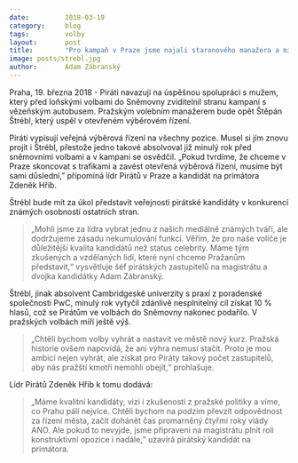 ```yaml
---
date:         2018-03-19
category:     blog
tags:         volby
layout:       post
title:        "Pro kampaň v Praze jsme najali staronového manažera a míříme vysoko" 
image: posts/strebl.jpg
author:       Adam Zábranský
---
```


Praha, 19. března 2018 - Piráti navazují na úspěšnou spolupráci s mužem, který před loňskými volbami do Sněmovny zviditelnil stranu kampaní s vězeňským autobusem. Pražským volebním manažerem bude opět Štěpán Štrébl, který uspěl v otevřeném výběrovém řízení.

Piráti vypisují veřejná výběrová řízení na všechny pozice. Musel si jím znovu projít i Štrébl, přestože jedno takové absolvoval již minulý rok před sněmovními volbami a v kampani se osvědčil. „Pokud tvrdíme, že chceme v Praze skoncovat s trafikami a zavést otevřená výběrová řízení, musíme být sami důslední,” připomíná lídr Pirátů v Praze a kandidát na primátora Zdeněk Hřib.

Štrébl bude mít za úkol představit veřejnosti pirátské kandidáty v konkurenci známých osobností ostatních stran. 

> „Mohli jsme za lídra vybrat jednu z našich mediálně známých tváří, ale dodržujeme zásadu nekumulování funkcí. Věřím, že pro naše voliče je důležitější kvalita kandidátů než status celebrity. Máme tým zkušených a vzdělaných lidí, které nyní chceme Pražanům představit,“ vysvětluje šéf pirátských zastupitelů na magistrátu a dvojka kandidátky Adam Zábranský.

Štrébl, jinak absolvent Cambridgeské univerzity s praxí z poradenské společnosti PwC, minulý rok vytyčil zdánlivě nesplnitelný cíl získat 10 % hlasů, což se Pirátům ve volbách do Sněmovny nakonec podařilo. V pražských volbách míří ještě výš. 

> „Chtěli bychom volby vyhrát a nastavit ve městě nový kurz. Pražská historie ovšem napovídá, že ani výhra nemusí stačit. Proto je mou ambicí nejen vyhrát, ale získat pro Piráty takový počet zastupitelů, aby nás pražští kmotři nemohli obejít,“ prohlašuje.

Lídr Pirátů Zdeněk Hřib k tomu dodává: 

> „Máme kvalitní kandidáty, vizi i zkušenosti z pražské politiky a víme, co Prahu pálí nejvíce. Chtěli bychom na podzim převzít odpovědnost za řízení města, začít dohánět čas promarněný čtyřmi roky vlády ANO. Ale pokud to nevyjde, jsme připraveni na magistrátu plnit roli konstruktivní opozice i nadále,“ uzavírá pirátský kandidát na primátora.
